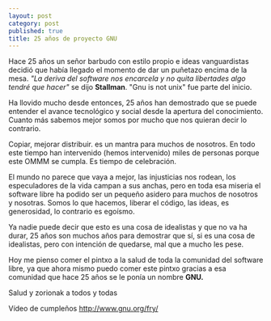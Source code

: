 ```yaml
---
layout: post
category: post
published: true
title: 25 años de proyecto GNU
---
```


Hace 25 años un señor barbudo con estilo propio e ideas vanguardistas decidió que había llegado el momento de dar  un puñetazo encima de la mesa. <em>"La deriva del software nos encarcela y no quita libertades algo tendré que hacer"</em> se dijo <strong>Stallman</strong>. "Gnu is not unix"  fue parte del inicio. 

Ha llovido mucho desde entonces, 25 años han demostrado que se puede entender el avance tecnológico y social desde la apertura del conocimiento. Cuanto más sabemos mejor somos por mucho que nos quieran decir lo contrario. 

Copiar, mejorar distribuir. es un mantra para muchos de nosotros. En todo este tiempo han intervenido (hemos intervenido) miles de personas porque este OMMM se cumpla. Es tiempo de celebración. 

El mundo no parece que vaya a mejor, las injusticias nos rodean, los especuladores de la vida campan a sus anchas, pero en toda esa miseria el software libre ha podido ser un pequeño asidero para muchos de nosotros y nosotras. Somos lo que hacemos, liberar el código, las ideas, es generosidad, lo contrario es egoísmo.

Ya nadie puede decir que esto es una cosa de idealistas y que no va ha durar, 25 años son muchos años para demostrar que sí, si es una cosa de idealistas, pero con intención de quedarse, mal que a mucho les pese.

Hoy me pienso comer el pintxo a la salud de toda la comunidad del software libre, ya que ahora mismo puedo comer este pintxo gracias a esa comunidad que hace 25 años se le ponía un nombre <strong>GNU.</strong>

Salud y zorionak a todos y todas


Vídeo de cumpleños http://www.gnu.org/fry/